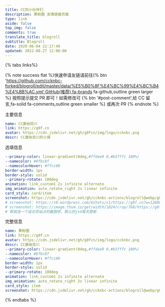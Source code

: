 ```yaml
---
title: CC的小伙伴们
description: 果粉圈 友情链接页面
type: link
aside: false
top_img: false
comments: true
translate_title: blogroll
subtitle: Blogroll
date: 2020-06-04 22:17:49
updated: 2022-08-27 12:00:00
---
```

<div id='blogroll'>
<script src='https://cdn.jsdelivr.net/npm/butterfly-friend/butterfly-friend.umd.js'></script>
<link rel="stylesheet" href='https://cdn.jsdelivr.net/npm/butterfly-friend/style.css'>
<script>
document.querySelector('.flink').insertAdjacentHTML('afterbegin',"<div id='friend1' class='js-pjax'></div>")
xkFriend.init({
  el: '#friend1', // 挂载容器
  api: [
    'https://blogroll.g0f.cn/blogroll.json'
  ], // 你的json链接列表，可以是多个。
  loading_img: 'https://cdn.jsdelivr.net/gh/ccknbc-backup/photos/blog/2021-03-08~15-13-15.gif', // 加载中的图片
  fail_img: 'https://cdn.jsdelivr.net/gh/ccknbc-backup/photos/blog/2021-03-08~15-13-15.gif' // 加载失败的图片
})
</script>
</div>

{% tabs links%}

<!-- tab 申请友链@fa-solid fa-check-circle -->

{% note success flat %}快速申请友链请前往{% btn 'https://github.com/ccknbc-forked/blogroll/edit/master/data/%E5%B0%8F%E4%BC%99%E4%BC%B4%E4%BB%AC.yml',GitHub(推荐),fa-brands fa-github,outline green larger %} 按照提示提交 PR 即可！如需修改可
{% btn '#post-comment',给 CC 留言,fa-solid fa-comments,outline green smaller %}
或再次 PR  {% endnote %}

<!-- <p style="padding:0 0 0 .8rem">
    请<strong>勾选</strong>你符合的条件，满足所有条件才可评论申请：
</p>
<div id="friendlink_checkboxs" style="padding:0 0 0 1.6rem">
    <p>
        <label class="checkbox">
            <input type="checkbox" id="checkbox1" onclick="checkForm()">
            我已添加  <b>果粉圈</b>的友情链接
        </label>
    </p>
    <p>
        <label class="checkbox">
            <input type="checkbox" id="checkbox2" onclick="checkForm()">
            我的链接主体为<b>个人</b>，网站类型为<b>博客</b>
        </label>
    </p>
    <p>
        <label class="checkbox">
            <input type="checkbox" id="checkbox3" onclick="checkForm()">我的网站现在可以在中国大陆区域正常访问
        </label>
    </p>
    <p>
        <label class="checkbox">
            <input type="checkbox" id="checkbox4" onclick="checkForm()">网站内容符合中国大陆法律法规
        </label>
    </p>
    <p>
        <label class="checkbox">
            <input type="checkbox" id="checkbox5" onclick="checkForm()">我的网站可以在1分钟内加载完成首屏
        </label>
    </p>
</div>

<script>
    var walineSubmit = document.getElementsByClassName("wl-comment")[0];
    if (walineSubmit) {
        walineSubmit.style.opacity = "0";
    }
    function checkForm() {
        var checkbox1 = document.getElementById("checkbox1");
        var checkbox2 = document.getElementById("checkbox2");
        var checkbox3 = document.getElementById("checkbox3");
        var checkbox4 = document.getElementById("checkbox4");
        var checkbox5 = document.getElementById("checkbox5");
        var walineSubmit = document.getElementsByClassName("wl-comment")[0];
        if (checkbox1.checked && checkbox2.checked && checkbox3.checked && checkbox4.checked && checkbox5.checked) {
            walineSubmit.style.opacity = "1";
            walineSubmit.style.height = "auto";
            walineSubmit.style.overflow = "auto";
            var input = document.getElementsByClassName("wl-editor")[0];
            let evt = new Event('input');
            input.dispatchEvent(evt);
            input.value = '昵称: \n博客链接: \n头像链接: \n描述: \n';
            input.setSelectionRange(-1, -1);
        } else {
            walineSubmit.style.opacity = "0";
            walineSubmit.style.height = "0";
            walineSubmit.style.overflow = "hidden";
        }
    }
</script>

<style>
    .wl-comment {
        opacity: 0;
        height: 0;
        transition: opacity .5s, height .5s;
        overflow: hidden;
    }
</style> -->

<!-- {% link 顺便看看友链截图列表，您可复制使用啦, https://cdn.jsdelivr.net/gh/ccknbc-actions/blogroll@webp/, https://cdn.jsdelivr.net/www.jsdelivr.com/c903573129ce0afdbc8b006baf86dba514615495/img/logo-horizontal.svg %} -->

<!-- {% ghcard ccknbc-actions/blogroll, theme=vue %}  -->

<!-- endtab -->

<!-- tab 我的信息 @fa-solid fa-id-card -->

主要信息
```yaml
name: CC康纳百川
link: https://g0f.cn
avatar: https://cdn.jsdelivr.net/gh/g0fcn/img/logo/ccknbc.png
descr: CC康纳百川的小窝
```
选填信息
```yaml
--primary-color: linear-gradient(0deg,#ffdee9 0,#b5fffc 100%)
--namecolor: #8fbc8f
--namecolorHover: #ffcc00
border-width: 1px
border-style: solid
--primary-rotate: 180deg
animation: link_custom1 2s infinite alternate
img_animation: auto_rotate_right 2s linear infinite
card_style: card/item
screenshot: https://cdn.jsdelivr.net/gh/ccknbc-actions/blogroll@webp/g0f.cn.webp
# screenshot: https://s0.wordpress.com/mshots/v1/https://g0f.cn?w=1280&h=960
# screenshot: https://image.thum.io/get/width/1024/crop/768/https://g0f.cn
# 帮我选一个适合您站点的截图呗，默认的jsd每天更新
```
完整信息
```yaml
name: 果粉圈
link: https://g0f.cn
avatar: https://cdn.jsdelivr.net/gh/g0fcn/img/logo/ccknbc.png
descr: CC康纳百川
--primary-color: linear-gradient(0deg,#ffdee9 0,#b5fffc 100%)
--namecolor: #8fbc8f
--namecolorHover: #ffcc00
border-width: 1px
border-style: solid
--primary-rotate: 180deg
animation: link_custom1 2s infinite alternate
img_animation: auto_rotate_right 2s linear infinite
card_style: item
screenshot: https://cdn.jsdelivr.net/gh/ccknbc-actions/blogroll@webp/g0f.cn.webp
```

<!-- endtab -->

{% endtabs %}